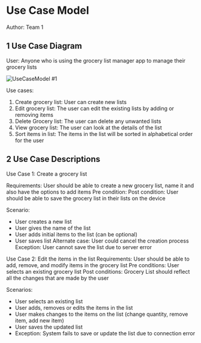 # Use Case Model

Author: Team 1

## 1 Use Case Diagram

User: Anyone who is using the grocery list manager app to manage their grocery lists

![UseCaseModel #1](https://github.com/anmoltalwar2615/test370/assets/145176535/dcaa4881-7f76-4815-a8ee-4388ef1e45b1)


Use cases:
1. Create grocery list: User can create new lists
2. Edit grocery list: The user can edit the existing lists by adding or removing items
3. Delete Grocery list: The user can delete any unwanted lists
4. View grocery list: The user can look at the details of the list
5. Sort items in list: The items in the list will be sorted in alphabetical order for the user

## 2 Use Case Descriptions

Use Case 1: Create a grocery list 

Requirements: User should be able to create a new grocery list, name it and also have the options to add items
Pre condition: 
Post condition: User should be able to save the grocery list in their lists on the device

Scenario: 
- User creates a new list
- User gives the name of the list
- User adds initial items to the list (can be optional)
- User saves list
Alternate case: User could cancel the creation process
Exception: User cannot save the list due to server error

Use Case 2: Edit the items in the list
Requirements: User should be able to add, remove, and modify items in the grocery list
Pre conditions: User selects an existing grocery list
Post conditions: Grocery List should reflect all the changes that are made by the user

Scenarios:
- User selects an existing list
- User adds, removes or edits the items in the list
- User makes changes to the items on the list (change quantity, remove item, add new item)
- User saves the updated list
- Exception: System fails to save or update the list due to connection error

